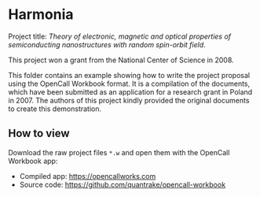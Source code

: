 # Harmonia
Project title: _Theory of electronic, magnetic and optical properties of semiconducting nanostructures with random spin-orbit field_. 

This project won a grant from the National Center of Science in 2008.

This folder contains an example showing how to write the project proposal using the OpenCall Workbook format. 
It is a compilation of the documents, which have been submitted as an application for a research grant in Poland in 2007. 
The authors of this project kindly provided the original documents to create this demonstration.

## How to view

Download the raw project files `*.w` and open them with the OpenCall Workbook app: 

* Compiled app: https://opencallworks.com
* Source code: https://github.com/quantrake/opencall-workbook
